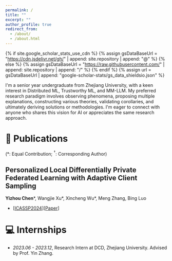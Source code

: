 ```yaml
---
permalink: /
title: ""
excerpt: ""
author_profile: true
redirect_from: 
  - /about/
  - /about.html
---
```


{% if site.google_scholar_stats_use_cdn %}
{% assign gsDataBaseUrl = "https://cdn.jsdelivr.net/gh/" | append: site.repository | append: "@" %}
{% else %}
{% assign gsDataBaseUrl = "https://raw.githubusercontent.com/" | append: site.repository | append: "/" %}
{% endif %}
{% assign url = gsDataBaseUrl | append: "google-scholar-stats/gs_data_shieldsio.json" %}

<span class='anchor' id='about-me'></span>

I'm a senior year undergraduate from Zhejiang University, with a keen interest in Distributed ML, Trustworthy ML, and MM-LLM. My preferred research paradigm involves observing phenomena, proposing multiple explanations, constructing various theories, validating corollaries, and ultimately deriving solutions or methodologies. I'm eager to connect with anyone who shares this vision for AI or appreciates the same research approach.



# 📝 Publications 
(\*: Equal Contribution; ${}^\dagger$: Corresponding Author)

## Personalized Local Differentially Private Federated Learning with Adaptive Client Sampling
**Yizhou Chen**\*, Wangjie Xu\*, Xincheng Wu\*, Meng Zhang, Bing Luo
-  [[ICASSP2024](https://ieeexplore.ieee.org/abstract/document/10447542)][[Paper](https://github.com/jasonchen505/AdaDPFedAvg/blob/main/icassp2024.pdf)]



# 💻 Internships
- *2023.06 - 2023.12*, Research Intern at DCD, Zhejiang University.    Advised by Prof. Yin Zhang.
